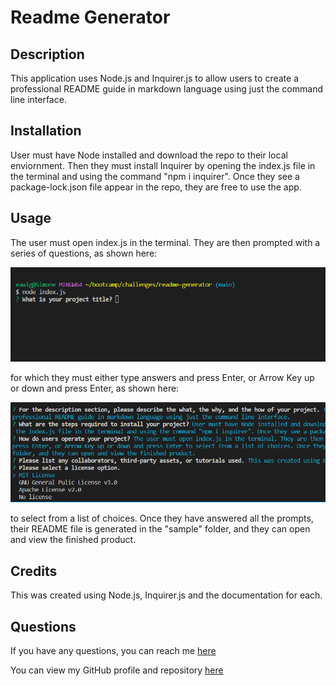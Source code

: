 # Readme Generator


## Description
This application uses Node.js and Inquirer.js to allow users to create a professional README guide in markdown language using just the command line interface.

## Installation
User must have Node installed and download the repo to their local enviornment. Then they must install Inquirer by opening the index.js file in the terminal and using the command "npm i inquirer". Once they see a package-lock.json file appear in the repo, they are free to use the app.

## Usage
The user must open index.js in the terminal. They are then prompted with a series of questions, as shown here:

![Screenshot of first prompt](./images/Screenshot_20221208_053815.png) 

for which they must either type answers and press Enter, or Arrow Key up or down and press Enter, as shown here:

![Screenshot of multiple choice prompt](./images/Screenshot_20221208_054008.png) 

to select from a list of choices. Once they have answered all the prompts, their README file is generated in the "sample" folder, and they can open and view the finished product.

## Credits
This was created using Node.js, Inquirer.js and the documentation for each.    

## Questions
If you have any questions, you can reach me [here](mailto:ea.wiggans@gmail.com)

You can view my GitHub profile and repository [here](https://github.com/eawiggans)

